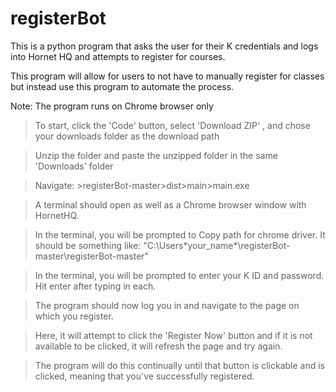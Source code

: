 # registerBot
This is a python program that asks the user for their K credentials and logs into Hornet HQ and attempts to register for courses.

This program will allow for users to not have to manually register for classes but instead use this program to automate the process.

Note: The program runs on Chrome browser only

> To start, click the 'Code' button, select 'Download ZIP' , and chose your downloads folder as the download path

> Unzip the folder and paste the unzipped folder in the same 'Downloads' folder

> Navigate: >registerBot-master>dist>main>main.exe

> A terminal should open as well as a Chrome browser window with HornetHQ. 

> In the terminal, you will be prompted to Copy path for chrome driver. It should be something like: "C:\Users\*your_name*\registerBot-master\registerBot-master"

> In the terminal, you will be prompted to enter your K ID and password. Hit enter after typing in each.

> The program should now log you in and navigate to the page on which you register.

> Here, it will attempt to click the 'Register Now' button and if it is not available to be clicked, it will refresh the page and try again.

> The program will do this continually until that button is clickable and is clicked, meaning that you've successfully registered.
